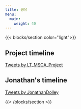 ```yaml
---
title: 공유
menu:
  main:
    weight: 40
---
```


{{< blocks/section color="light">}}

<div class="container">
	<div class="row align-items-left">
	  <div class="col-sm">
    <h2>Project timeline</h2>
		<a class="twitter-timeline" data-width="600" data-height="1000" href="https://twitter.com/LT_MSCA_Project?ref_src=twsrc%5Etfw">Tweets by LT_MSCA_Project</a> <script async src="https://platform.twitter.com/widgets.js" charset="utf-8"></script>
	  </div>
    <div class="col-sm">
    <h2>Jonathan's timeline</h2>
		<a class="twitter-timeline" data-width="600" data-height="1000" href="https://twitter.com/JonathanDolley?ref_src=twsrc%5Etfw">Tweets by JonathanDolley</a> <script async src="https://platform.twitter.com/widgets.js" charset="utf-8"></script>
	  </div>
	</div>
  </div>

{{< /blocks/section >}}
